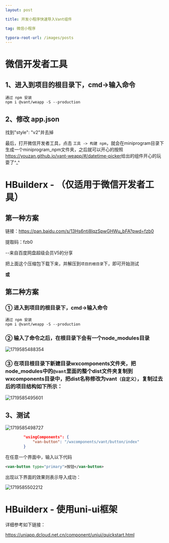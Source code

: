 ```yaml
---
layout: post

title: 开发小程序快速导入Vant组件

tag: 微信小程序

typora-root-url: /images/posts
---
```


# 微信开发者工具

## 1、进入到项目的根目录下，cmd->输入命令

```shell
通过 npm 安装
npm i @vant/weapp -S --production
```

## 2、修改 app.json

找到"style": "v2"并去掉

最后，打开微信开发者工具，点击 `工具 -> 构建 npm`，就会在miniprogram目录下生成一个miniprogram_npm文件夹，之后就可以开心的按照<https://youzan.github.io/vant-weapp/#/datetime-picker>给出的组件开心的玩耍了^_^

# HBuilderx - （仅适用于微信开发者工具）

## 第一种方案

链接：<https://pan.baidu.com/s/13Hs6nti8lqzSpwGHWu_bFA?pwd=fzb0>

提取码：fzb0

--来自百度网盘超级会员V5的分享

把上面这个压缩包下载下来，并解压到`项目的根目录`下，即可开始测试

**或**

## 第二种方案

### ① 进入到项目的根目录下，cmd->输入命令

```shell
通过 npm 安装
npm i @vant/weapp -S --production
```

### ② 输入了命令之后，在根目录下会有一个node_modules目录

![1719585488354](/WeChat_Development/WeChat_Mini_Program/Quickly_Import_Vant_Components_in_Mini_Program_Development/1719585488354.jpg)

### ③ 在项目根目录下新建目录wxcomponents文件夹，把node_modules中的`@vant`里面的整个dist文件夹复制到wxcomponents目录中，把dist名称修改为vant`（自定义）`，复制过去后的项目结构如下所示：

![1719585495601](/WeChat_Development/WeChat_Mini_Program/Quickly_Import_Vant_Components_in_Mini_Program_Development/1719585495601.jpg)

## 3、测试

![1719585498727](/WeChat_Development/WeChat_Mini_Program/Quickly_Import_Vant_Components_in_Mini_Program_Development/1719585498727.jpg)

```json
        "usingComponents": {
            "van-button": "/wxcomponents/vant/button/index"
        }
```

在任意一个界面中，输入以下代码

```xml
<van-button type="primary">按钮</van-button>
```

出现以下界面的效果则表示导入成功：

![1719585502212](/WeChat_Development/WeChat_Mini_Program/Quickly_Import_Vant_Components_in_Mini_Program_Development/1719585502212.jpg)

# HBuilderx - 使用uni-ui框架

详细参考如下链接：

<https://uniapp.dcloud.net.cn/component/uniui/quickstart.html>